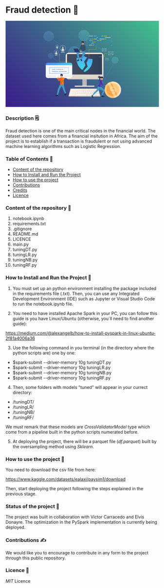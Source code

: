 # **Fraud detection**  📘
![database with api](img/frauddetection.png)

### **Description**  🗒️

Fraud detection is one of the main critical nodes in the financial world. The dataset used here comes from a financial insitution in Africa. The aim
of the project is to establish if a transaction is fraudulent or not using advanced machine learning algorithms such as Logistic Regression.


### **Table of Contents**  📑

- [Content of the repository](#content-of-the-repository)
- [How to Install and Run the Project](#how-to-install-and-run-the-project)
- [How to use the project](#how-to-use-the-project)
- [Contributions](#Contributions)
- [Credits](#credits)
- [Licence](#Licence)

### **Content of the repository**  🔡

1. notebook.ipynb
2. requirements.txt
3. .gitignore
4. README.md
5. LICENCE
6. main.py
7. tuningDT.py
8. tuningLR.py
9. tuningNB.py
10. tuningRF.py

### **How to Install and Run the Project**  🏃

1. You must set up an python environment installing the package included in the requirements file (.txt). Then, you can use any Integrated Development Environment (IDE) such as Jupyter or Visual Studio Code to run the notebook.ipynb file.

2. You need to have installed Apache Spark in your PC, you can follow this guide is you have Linux/Ubuntu (otherwise, you´ll need to find another guide):

https://medium.com/@alexangelb/how-to-install-pyspark-in-linux-ubuntu-2f81a4006a36

3. Use the following command in you terminal (in the directory where the python scripts are) one by one:

* $spark-submit --driver-memory 10g tuningDT.py 
* $spark-submit --driver-memory 10g tuningLR.py 
* $spark-submit --driver-memory 10g tuningNB.py 
* $spark-submit --driver-memory 10g tuningRF.py 

4. Then, some folders with models "tuned" will appear in your currect directory:

* /tuningDT/
* /tuningLR/
* /tuningNB/
* /tuningRF/

We must remark that these models are *CrossValidatorModel* type which come from a pipeline built in the python scripts numerated before.

5. At deploying the project, there will be a parquet file (*df.parquet*) built by the oversampling method using *Sklearn*.

### **How to use the project**  📂

You need to download the csv file from here:

https://www.kaggle.com/datasets/ealaxi/paysim1/download

Then, start deploying the project following the steps explained in the previous stage.

### **Status of the project**  🚉

The project was built in collaboration with Victor Carracedo and Elvis Donayre. The optimization in the PySpark implementation is currently being deployed.

### **Contributions**  ✍️

We would like you to encourage to contribute in any form to the project through this public repository.

### **Licence**  👮

*MIT* Licence
